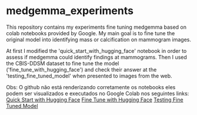 # medgemma_experiments

This repository contains my experiments fine tuning medgemma based on colab notebooks provided by Google. My main goal is to fine tune the original model into identifying mass or calcification on mammogram images.

At first I modified the 'quick_start_with_hugging_face' notebook in order to assess if medgemma could identify findings at mammograms. Then I used the CBIS-DDSM dataset to fine tune the model ('fine_tune_with_hugging_face') and check their answer at the 'testing_fine_tuned_model' when presented to images from the web.

Obs: O github não está renderizando corretamente os notebooks eles podem ser visualizados e executados no Google Colab nos seguintes links:
[Quick Start with Hugging Face](https://colab.research.google.com/github/nandaw/medgemma_experiments/blob/main/notebooks/quick_start_with_hugging_face.ipynb)
[Fine Tune with Hugging Face](https://colab.research.google.com/github/nandaw/medgemma_experiments/blob/main/notebooks/fine_tune_with_hugging_face.ipynb)
[Testing Fine Tuned Model](https://colab.research.google.com/github/nandaw/medgemma_experiments/blob/main/notebooks/testing_fine_tuned_model.ipynb)
